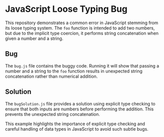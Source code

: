 # JavaScript Loose Typing Bug

This repository demonstrates a common error in JavaScript stemming from its loose typing system.  The `foo` function is intended to add two numbers, but due to the implicit type coercion, it performs string concatenation when given a number and a string.

## Bug
The `bug.js` file contains the buggy code.  Running it will show that passing a number and a string to the `foo` function results in unexpected string concatenation rather than numerical addition.

## Solution
The `bugSolution.js` file provides a solution using explicit type checking to ensure that both inputs are numbers before performing the addition.  This prevents the unexpected string concatenation.

This example highlights the importance of explicit type checking and careful handling of data types in JavaScript to avoid such subtle bugs.